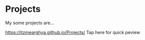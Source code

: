 # Projects
My some projects are...


https://itzmearghya.github.io/Projects/ Tap here for quick peview
